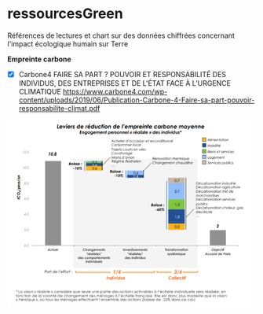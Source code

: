 # ressourcesGreen

Références de lectures et chart sur des données chiffrées concernant l'impact écologique humain sur Terre

**Empreinte carbone**
- [X] Carbone4 FAIRE SA PART ? POUVOIR ET RESPONSABILITÉ DES INDIVIDUS, DES ENTREPRISES ET DE L'ÉTAT FACE À L’URGENCE CLIMATIQUE https://www.carbone4.com/wp-content/uploads/2019/06/Publication-Carbone-4-Faire-sa-part-pouvoir-responsabilite-climat.pdf

![alt text](https://github.com/janvandan/ressourcesGreen/blob/main/ressources/LeviersDeReductionDeLEmpreinteCarboneMoyenne10Tonnes8CO2A2TonnesEn2050.PNG "Carbonne4 : Leviers de réduction de l'empreinte carbone moyenne : de 10,8 Tonnes CO2 en 2017 à 2 Tonnes en 2050")
